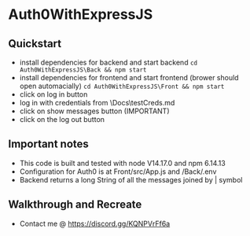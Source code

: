 # Auth0WithExpressJS
## Quickstart
* install dependencies for backend and start backend 
``cd Auth0WithExpressJS\Back && npm start``
* install dependencies for frontend and start frontend (brower should open automacially)
``cd Auth0WithExpressJS\Front && npm start`` 
* click on log in button
* log in with credentials from \Docs\testCreds.md
* click on show messages button (IMPORTANT)
* click on the log out button

## Important notes
* This code is built and tested with node V14.17.0 and npm 6.14.13
* Configuration for Auth0 is at Front/src/App.js and /Back/.env
* Backend returns a long String of all the messages joined by | symbol

## Walkthrough and Recreate
* Contact me @ https://discord.gg/KQNPVrFf6a
